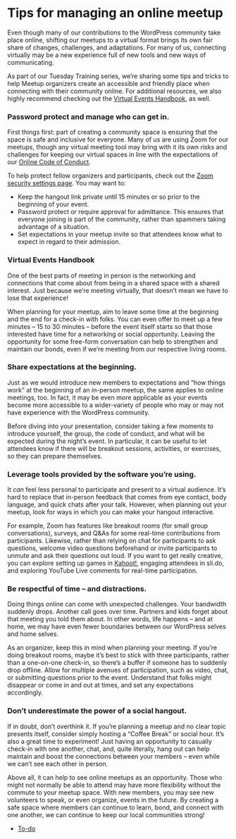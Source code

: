 # Tips for managing an online meetup

Even though many of our contributions to the WordPress community take place online, shifting our meetups to a virtual format brings its own fair share of changes, challenges, and adaptations. For many of us, connecting virtually may be a new experience full of new tools and new ways of communicating.

As part of our Tuesday Training series, we’re sharing some tips and tricks to help Meetup organizers create an accessible and friendly place when connecting with their community online. For additional resources, we also highly recommend checking out the [Virtual Events Handbook](https://make.wordpress.org/community/handbook/virtual-events/), as well.

### Password protect and manage who can get in.

First things first: part of creating a community space is ensuring that the space is safe and inclusive for everyone. Many of us are using Zoom for our meetups, though any virtual meeting tool may bring with it its own risks and challenges for keeping our virtual spaces in line with the expectations of our [Online Code of Conduct](https://make.wordpress.org/community/handbook/virtual-events/online-code-of-conduct/).

To help protect fellow organizers and participants, check out the [Zoom security settings page](https://make.wordpress.org/community/handbook/virtual-events/additional-resources-for-online-events/zoom-security-settings/). You may want to:

*   Keep the hangout link private until 15 minutes or so prior to the beginning of your event.
*   Password protect or require approval for admittance. This ensures that everyone joining is part of the community, rather than spammers taking advantage of a situation.
*   Set expectations in your meetup invite so that attendees know what to expect in regard to their admission. 

### Virtual Events Handbook

One of the best parts of meeting in person is the networking and connections that come about from being in a shared space with a shared interest. Just because we’re meeting virtually, that doesn’t mean we have to lose that experience!

When planning for your meetup, aim to leave some time at the beginning and the end for a check-in with folks. You can even offer to meet up a few minutes – 15 to 30 minutes – before the event itself starts so that those interested have time for a networking or social opportunity. Leaving the opportunity for some free-form conversation can help to strengthen and maintain our bonds, even if we’re meeting from our respective living rooms.

### Share expectations at the beginning. 

Just as we would introduce new members to expectations and “how things work” at the beginning of an in-person meetup, the same applies to online meetings, too. In fact, it may be even more applicable as your events become more accessible to a wider-variety of people who may or may not have experience with the WordPress community.

Before diving into your presentation, consider taking a few moments to introduce yourself, the group, the code of conduct, and what will be expected during the night’s event. In particular, it can be useful to let attendees know if there will be breakout sessions, activities, or exercises, so they can prepare themselves. 

### Leverage tools provided by the software you’re using.

It *can* feel less personal to participate and present to a virtual audience. It’s hard to replace that in-person feedback that comes from eye contact, body language, and quick chats after your talk. However, when planning out your meetup, look for ways in which you can make your hangout interactive.

For example, Zoom has features like breakout rooms (for small group conversations), surveys, and Q&As for some real-time contributions from participants. Likewise, rather than relying on chat for participants to ask questions, welcome video questions beforehand or invite participants to unmute and ask their questions out loud. If you want to get really creative, you can explore setting up games in [Kahoot!](https://kahoot.it/), engaging attendees in sli.do, and exploring YouTube Live comments for real-time participation.

### Be respectful of time – and distractions.

Doing things online can come with unexpected challenges. Your bandwidth suddenly drops. Another call goes over time. Partners and kids forget about that meeting you told them about. In other words, life happens – and at home, we may have even fewer boundaries between our WordPress selves and home selves.

As an organizer, keep this in mind when planning your meeting. If you’re doing breakout rooms, maybe it’s best to stick with three participants, rather than a one-on-one check-in, so there’s a buffer if someone has to suddenly drop offline. Allow for multiple avenues of participation, such as video, chat, or submitting questions prior to the event. Understand that folks might disappear or come in and out at times, and set any expectations accordingly. 

### Don’t underestimate the power of a social hangout.

If in doubt, don’t overthink it. If you’re planning a meetup and no clear topic presents itself, consider simply hosting a “Coffee Break” or social hour. It’s also a great time to experiment! Just having an opportunity to casually check-in with one another, chat, and, quite literally, hang out can help maintain and boost the connections between your members – even while we can’t see each other in person.

Above all, it can help to see online meetups as an opportunity. Those who might not normally be able to attend may have more flexibility without the commute to your meetup space. With new members, you may see new volunteers to speak, or even organize, events in the future. By creating a safe space where members can continue to learn, bond, and connect with one another, we can continue to keep our local communities strong!

*   [To-do](# "To-do")